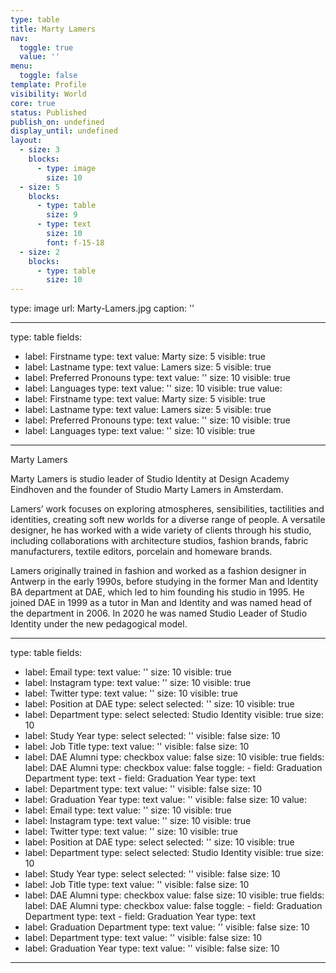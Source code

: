 ```yaml
---
type: table
title: Marty Lamers
nav:
  toggle: true
  value: ''
menu:
  toggle: false
template: Profile
visibility: World
core: true
status: Published
publish_on: undefined
display_until: undefined
layout:
  - size: 3
    blocks:
      - type: image
        size: 10
  - size: 5
    blocks:
      - type: table
        size: 9
      - type: text
        size: 10
        font: f-15-18
  - size: 2
    blocks:
      - type: table
        size: 10
---
```


type: image
url: Marty-Lamers.jpg
caption: ''

---

type: table
fields:
  - label: Firstname
    type: text
    value: Marty
    size: 5
    visible: true
  - label: Lastname
    type: text
    value: Lamers
    size: 5
    visible: true
  - label: Preferred Pronouns
    type: text
    value: ''
    size: 10
    visible: true
  - label: Languages
    type: text
    value: ''
    size: 10
    visible: true
value:
  - label: Firstname
    type: text
    value: Marty
    size: 5
    visible: true
  - label: Lastname
    type: text
    value: Lamers
    size: 5
    visible: true
  - label: Preferred Pronouns
    type: text
    value: ''
    size: 10
    visible: true
  - label: Languages
    type: text
    value: ''
    size: 10
    visible: true

---

Marty Lamers

Marty Lamers is studio leader of Studio Identity at Design Academy Eindhoven and the founder of Studio Marty Lamers in Amsterdam.

Lamers’ work focuses on exploring atmospheres, sensibilities, tactilities and identities, creating soft new worlds for a diverse range of people. A versatile designer, he has worked with a wide variety of clients through his studio, including collaborations with architecture studios, fashion brands, fabric manufacturers, textile editors, porcelain and homeware brands.

Lamers originally trained in fashion and worked as a fashion designer in Antwerp in the early 1990s, before studying in the former Man and Identity BA department at DAE, which led to him founding his studio in 1995. He joined DAE in 1999 as a tutor in Man and Identity and was named head of the department in 2006. In 2020 he was named Studio Leader of Studio Identity under the new pedagogical model.

---

type: table
fields:
  - label: Email
    type: text
    value: ''
    size: 10
    visible: true
  - label: Instagram
    type: text
    value: ''
    size: 10
    visible: true
  - label: Twitter
    type: text
    value: ''
    size: 10
    visible: true
  - label: Position at DAE
    type: select
    selected: ''
    size: 10
    visible: true
  - label: Department
    type: select
    selected: Studio Identity
    visible: true
    size: 10
  - label: Study Year
    type: select
    selected: ''
    visible: false
    size: 10
  - label: Job Title
    type: text
    value: ''
    visible: false
    size: 10
  - label: DAE Alumni
    type: checkbox
    value: false
    size: 10
    visible: true
    fields:
      label: DAE Alumni
      type: checkbox
      value: false
      toggle:
        - field: Graduation Department
          type: text
        - field: Graduation Year
          type: text
  - label: Department
    type: text
    value: ''
    visible: false
    size: 10
  - label: Graduation Year
    type: text
    value: ''
    visible: false
    size: 10
value:
  - label: Email
    type: text
    value: ''
    size: 10
    visible: true
  - label: Instagram
    type: text
    value: ''
    size: 10
    visible: true
  - label: Twitter
    type: text
    value: ''
    size: 10
    visible: true
  - label: Position at DAE
    type: select
    selected: ''
    size: 10
    visible: true
  - label: Department
    type: select
    selected: Studio Identity
    visible: true
    size: 10
  - label: Study Year
    type: select
    selected: ''
    visible: false
    size: 10
  - label: Job Title
    type: text
    value: ''
    visible: false
    size: 10
  - label: DAE Alumni
    type: checkbox
    value: false
    size: 10
    visible: true
    fields:
      label: DAE Alumni
      type: checkbox
      value: false
      toggle:
        - field: Graduation Department
          type: text
        - field: Graduation Year
          type: text
  - label: Graduation Department
    type: text
    value: ''
    visible: false
    size: 10
  - label: Department
    type: text
    value: ''
    visible: false
    size: 10
  - label: Graduation Year
    type: text
    value: ''
    visible: false
    size: 10

---
